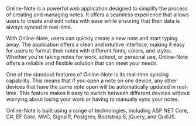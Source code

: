 Online-Note is a powerful web application designed to simplify the process of creating and managing notes. It offers a seamless experience that allows users to create and edit notes with ease while ensuring that their data is always synced in real-time.

With Online-Note, users can quickly create a new note and start typing away. The application offers a clean and intuitive interface, making it easy for users to format their notes with different fonts, colors, and styles. Whether you're taking notes for work, school, or personal use, Online-Note offers a reliable and flexible solution that can meet your needs.

One of the standout features of Online-Note is its real-time syncing capability. This means that if you open a note on one device, any other devices that have the same note open will be automatically updated in real-time. This feature makes it easy to switch between different devices without worrying about losing your work or having to manually sync your notes.

Online-Note is built using a range of technologies, including ASP.NET Core, C#, EF Core, MVC, SignalR, Postgres, Bootstrap 5, jQuery, and QuillJS.

